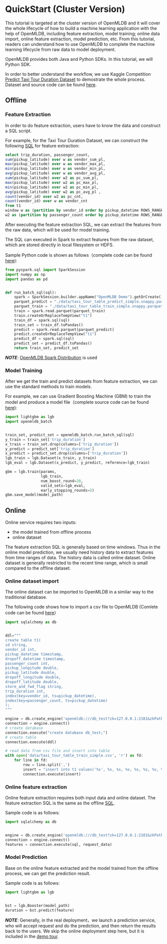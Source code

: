 
# QuickStart (Cluster Version)

This tutorial is targeted at the cluster version of OpenMLDB and it will cover the whole lifecycle of how to build a machine learning application with the help of OpenMLDB,
including feature extraction, model training; online data import, online feature extraction, model prediction, etc.
From this tutorial, readers can understand how to use OpenMLDB to complete the machine learning lifecycle from raw data to model deployment.


OpenMLDB provides both Java and Python SDKs. In this tutorial, we will Python SDK.

In order to better understand the workflow, we use Kaggle Competition [Predict Taxi Tour Duration Dataset](https://github.com/4paradigm/OpenMLDB/tree/main/demo/predict-taxi-trip-duration-nb/demo/data)
to demostrate the whole process. Dataset and source code can be found
[here](https://github.com/4paradigm/OpenMLDB/tree/main/demo/predict-taxi-trip-duration-nb/demo).

## Offline
### Feature Extraction
In order to do feature extraction, users have to know the data and construct a SQL script.

For example, for the Taxi Tour Duration Dataset, we can construct the following [SQL](https://github.com/4paradigm/OpenMLDB/blob/main/demo/predict-taxi-trip-duration-nb/demo/fe.sql) for feature extraction:
```sql
select trip_duration, passenger_count,
sum(pickup_latitude) over w as vendor_sum_pl,
max(pickup_latitude) over w as vendor_max_pl,
min(pickup_latitude) over w as vendor_min_pl,
avg(pickup_latitude) over w as vendor_avg_pl,
sum(pickup_latitude) over w2 as pc_sum_pl,
max(pickup_latitude) over w2 as pc_max_pl,
min(pickup_latitude) over w2 as pc_min_pl,
avg(pickup_latitude) over w2 as pc_avg_pl ,
count(vendor_id) over w2 as pc_cnt,
count(vendor_id) over w as vendor_cnt
from t1
window w as (partition by vendor_id order by pickup_datetime ROWS_RANGE BETWEEN 1d PRECEDING AND CURRENT ROW),
w2 as (partition by passenger_count order by pickup_datetime ROWS_RANGE BETWEEN 1d PRECEDING AND CURRENT ROW);
```

After executing the feature extraction SQL, we can extract the features from the raw data, which will be used for model training.

The SQL can executed in Spark to extract features from the raw dataset, which are stored directly in local filesystem or HDFS.

Sample Python code is shown as follows（complete code can be found [here](https://github.com/4paradigm/OpenMLDB/blob/main/demo/predict-taxi-trip-duration-nb/demo/openmldb_batch.py)):

```python
from pyspark.sql import SparkSession
import numpy as np
import pandas as pd


def run_batch_sql(sql):
    spark = SparkSession.builder.appName("OpenMLDB Demo").getOrCreate()
    parquet_predict = "./data/taxi_tour_table_predict_simple.snappy.parquet"
    parquet_train = "./data/taxi_tour_table_train_simple.snappy.parquet"
    train = spark.read.parquet(parquet_train)
    train.createOrReplaceTempView("t1")
    train_df = spark.sql(sql)
    train_set = train_df.toPandas()
    predict = spark.read.parquet(parquet_predict)
    predict.createOrReplaceTempView("t1")
    predict_df = spark.sql(sql)
    predict_set = predict_df.toPandas()
    return train_set, predict_set
```


***NOTE***: [OpenMLDB Spark Distribution](https://github.com/4paradigm/OpenMLDB/blob/main/docs/en/compile.md#optimized-spark-distribution-for-openmldb-optional) is used


### Model Training
After we get the train and predict datasets from feature extraction, we can use the standard methods to train models.


For example, we can use Gradient Boosting Machine (GBM) to train the model and produce a model file（complete source code can be found [here](https://github.com/4paradigm/OpenMLDB/blob/main/demo/predict-taxi-trip-duration-nb/demo/train.py)):
```python
import lightgbm as lgb
import openmldb_batch


train_set, predict_set = openmldb_batch.run_batch_sql(sql)
y_train = train_set['trip_duration']
x_train = train_set.drop(columns=['trip_duration'])
y_predict = predict_set['trip_duration']
x_predict = predict_set.drop(columns=['trip_duration'])
lgb_train = lgb.Dataset(x_train, y_train)
lgb_eval = lgb.Dataset(x_predict, y_predict, reference=lgb_train)

gbm = lgb.train(params,
                lgb_train,
                num_boost_round=20,
                valid_sets=lgb_eval,
                early_stopping_rounds=5)
gbm.save_model(model_path)
```

## Online
Online service requires two inputs:
- the model trained from offline process
- online dataset

The feature extraction SQL is generally based on time windows. Thus in the online model prediction, we usually need history data to extract features from time ranges of data.
The history data is called online dataset. Online dataset is generally restricted to the recent time range, which is small compared to the offline dataset.

### Online dataset import
The online dataset can be imported to OpenMLDB in a similar way to the traditional database.

The following code shows how to import a csv file to OpenMLDB (Comlete code can be found [here](https://github.com/4paradigm/OpenMLDB/blob/main/demo/predict-taxi-trip-duration-nb/demo/import.py)）

```python
import sqlalchemy as db


ddl="""
create table t1(
id string,
vendor_id int,
pickup_datetime timestamp,
dropoff_datetime timestamp,
passenger_count int,
pickup_longitude double,
pickup_latitude double,
dropoff_longitude double,
dropoff_latitude double,
store_and_fwd_flag string,
trip_duration int,
index(key=vendor_id, ts=pickup_datetime),
index(key=passenger_count, ts=pickup_datetime)
);
"""

engine = db.create_engine('openmldb:///db_test?zk=127.0.0.1:2181&zkPath=/openmldb')
connection = engine.connect()
# create database
connection.execute("create database db_test;")
# create table
connection.execute(ddl)

# read data from csv file and insert into table
with open('data/taxi_tour_table_train_simple.csv', 'r') as fd:
    for line in fd:
        row = line.split(',')
        insert = "insert into t1 values('%s', %s, %s, %s, %s, %s, %s, %s, %s, '%s', %s);"% tuple(row)
        connection.execute(insert)
```

### Online feature extraction
Online feature extraction requires both input data and online dataset. The feature extraction SQL is the same as the offline
[SQL](https://github.com/4paradigm/OpenMLDB/blob/main/demo/predict-taxi-trip-duration-nb/demo/fe.sql).


Sample code is as follows:
```python
import sqlalchemy as db


engine = db.create_engine('openmldb:///db_test?zk=127.0.0.1:2181&zkPath=/openmldb')
connection = engine.connect()
features = connection.execute(sql, request_data)
```

### Model Prediction
Base on the online feature extracted and the model trained from the offline process, we can get the prediction result.

Sample code is as follows:
```python
import lightgbm as lgb


bst = lgb.Booster(model_path)
duration = bst.predict(feature)
```

***NOTE***: Generally, in the real deployment，we launch a prediction service,
who will accept request and do the prediction, and then return the results back to the users.
We skip the online deployment step here, but it is included in the [demo tour](https://github.com/4paradigm/OpenMLDB/blob/main/demo/predict-taxi-trip-duration-nb/demo).
